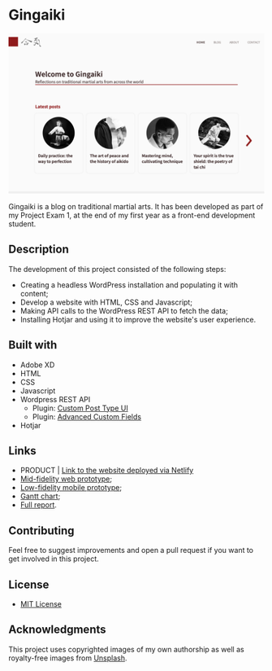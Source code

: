 # Gingaiki

![image](./assets/screenshot-gingaiki.jpg)

Gingaiki is a blog on traditional martial arts. It has been developed as part of my Project Exam 1, at the end of my first year as a front-end development student.

## Description

The development of this project consisted of the following steps:

- Creating a headless WordPress installation and populating it with content;
- Develop a website with HTML, CSS and Javascript;
- Making API calls to the WordPress REST API to fetch the data;
- Installing Hotjar and using it to improve the website's user experience.

## Built with

- Adobe XD
- HTML
- CSS
- Javascript
- Wordpress REST API
  - Plugin: [Custom Post Type UI](https://wordpress.org/plugins/custom-post-type-ui/)
  - Plugin: [Advanced Custom Fields](https://wordpress.org/plugins/advanced-custom-fields/)
- Hotjar

## Links

- PRODUCT | [Link to the website deployed via Netlify](https://heartfelt-pegasus-4adc58.netlify.app/index.html)
- [Mid-fidelity web prototype](https://xd.adobe.com/view/413fc635-2183-4391-b013-e1b83c0523cc-146c/);
- [Low-fidelity mobile prototype](https://xd.adobe.com/view/c1eaa4af-2c28-4e88-94e1-a6049ff8c5db-94b9/);
- [Gantt chart](https://app.instagantt.com/shared/629a7c45f795175173b46d27);
- [Full report](https://shared-assets.adobe.com/link/c3c0151f-9dce-4dfe-7023-d3d0f8914d1a).

## Contributing

Feel free to suggest improvements and open a pull request if you want to get involved in this project.

## License

- [MIT License](/LICENSE)

## Acknowledgments

This project uses copyrighted images of my own authorship as well as royalty-free images from [Unsplash](https://unsplash.com).
